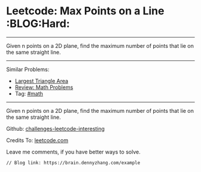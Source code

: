# Leetcode: Max Points on a Line     :BLOG:Hard:


---

Given n points on a 2D plane, find the maximum number of points that lie on the same straight line.  

---

Similar Problems:  
-   [Largest Triangle Area](https://brain.dennyzhang.com/largest-triangle-area)
-   [Review: Math Problems](https://brain.dennyzhang.com/review-math)
-   Tag: [#math](https://brain.dennyzhang.com/tag/math)

---

Given n points on a 2D plane, find the maximum number of points that lie on the same straight line.  

Github: [challenges-leetcode-interesting](https://github.com/DennyZhang/challenges-leetcode-interesting/tree/master/example)  

Credits To: [leetcode.com](https://leetcode.com/problems/example/description/)  

Leave me comments, if you have better ways to solve.  

    // Blog link: https://brain.dennyzhang.com/example